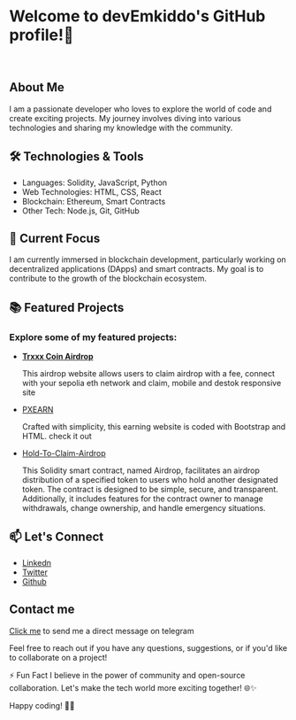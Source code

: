 <h1>Welcome to devEmkiddo's GitHub profile!🚀</h1>
<br/>

<h2>About Me</h2>
<p>I am a passionate developer who loves to explore the world of code and create exciting projects. My journey involves diving into various technologies and sharing my knowledge with the community.</p>

<h2>🛠️ Technologies & Tools</h2>
<ul>
<li>Languages: Solidity, JavaScript, Python</li>
<li>Web Technologies: HTML, CSS, React</li>
<li>Blockchain: Ethereum, Smart Contracts</li>
<li>Other Tech: Node.js, Git, GitHub</li>
  </ul>
<h2>🌱 Current Focus</h2>
<p>I am currently immersed in blockchain development, particularly working on decentralized applications (DApps) and smart contracts. My goal is to contribute to the growth of the blockchain ecosystem.</p>

<h2>📚 Featured Projects</h2>
<h3>Explore some of my featured projects:</h3>
<ul>
  <li><a href="https://trxxxcoin.netlify.app"><strong>Trxxx Coin Airdrop</strong></a>
    <p>This airdrop website allows users to claim airdrop with a fee, connect with your sepolia eth network and claim, mobile and destok responsive site</p>
  </li>
  <li><a href="https://pxearn.netlify.app/">PXEARN</a>
    <p>Crafted with simplicity, this earning website is coded with Bootstrap and HTML. check it out</p>
  </li>
  <li><a href="https://github.com/devEmkiddo/Hold-To-Claim-Airdrop">Hold-To-Claim-Airdrop</a>
    <p>This Solidity smart contract, named Airdrop, facilitates an airdrop distribution of a specified token to users who hold another designated token. The contract is designed to be simple, secure, and transparent. Additionally, it includes features for the contract owner to manage withdrawals, change ownership, and handle emergency situations.</p>
  </li>
</ul>

<h2>📫 Let's Connect</h2>
<ul>
  <li><a href="www.linkedin.com/in/emmanuel-emkiddo-7136992a3
">Linkedn</a></li>
  <li><a href="https://twitter.com/degenBRo_">Twitter</a></li>
  <li><a href="https://github.com/devEmkiddo
">Github</a></li>
</ul>
<h2>Contact me</h2>
<p><a href="http://t.me/devEmkiddo">Click me</a> to send me a direct message on telegram</p>

<p>Feel free to reach out if you have any questions, suggestions, or if you'd like to collaborate on a project!</p>

⚡ Fun Fact
I believe in the power of community and open-source collaboration. Let's make the tech world more exciting together! 🌐✨

Happy coding! 🚀✨
